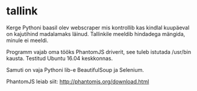 # tallink
Kerge Pythoni baasil olev webscraper mis kontrollib kas kindlal kuupäeval on kajutihind madalamaks läinud. Tallinkile meeldib hindadega mängida, minule ei meeldi.

Programm vajab oma tööks PhantomJS driverit, see tuleb istutada /usr/bin kausta. Testitud Ubuntu 16.04 keskkonnas.

Samuti on vaja Pythoni lib-e BeautifulSoup ja Selenium.

PhantomJS leiab siit: http://phantomjs.org/download.html
